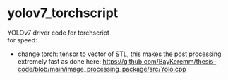 # yolov7_torchscript
YOLOv7 driver code for torchscript \
for speed:
- change torch::tensor to vector of STL, this makes the post processing extremely fast
as done here: https://github.com/BayKeremm/thesis-code/blob/main/image_processing_package/src/Yolo.cpp
